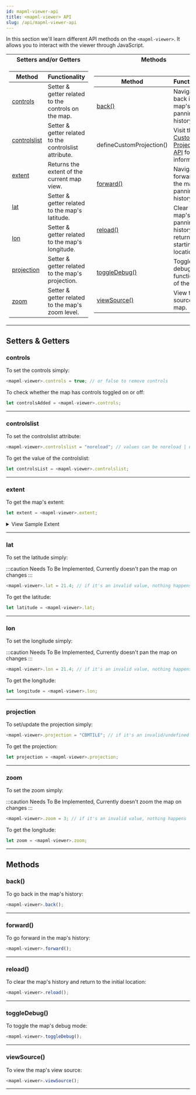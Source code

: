 ```yaml
---
id: mapml-viewer-api
title: <mapml-viewer> API
slug: /api/mapml-viewer-api
---
```


In this section we'll learn different API methods on the `<mapml-viewer>`. It allows you to interact with
the viewer through JavaScript.

<table>
<tr><th>Setters and/or Getters</th><th>Methods</th></tr>
<tr>
<td>

| Method       	| Functionality                                          	|
|--------------	|--------------------------------------------------------	|
| [controls](#controls)     	| Setter & getter related to the controls on the map.    	|
| [controlslist](#controlslist) 	| Setter & getter related to the controlslist attribute. 	|
| [extent](#extent)       	| Returns the extent of the current map view.            	|
| [lat](#lat)          	| Setter & getter related to the map's latitude.         	|
| [lon](#lon)          	| Setter & getter related to the map's longitude.        	|
| [projection](#projection)   	| Setter & getter related to the map's projection.       	|
| [zoom](#zoom)   	| Setter & getter related to the map's zoom level.       	|

</td>
<td>

| Method                   	| Functionality                                                        	|
|--------------------------	|----------------------------------------------------------------------	|
| [back()](#back)                   	| Navigates back in the map's panning history.                         	|
| defineCustomProjection() 	| Visit the [Custom Projections API](../custom-projections) for more information.                                       	|
| [forward()](#forward)                	| Navigates forward in the map's panning history.                      	|
| [reload()](#reload)                 	| Clear the map's panning history and return to the starting location. 	|
| [toggleDebug()](#toggledebug)            	| Toggle the debug functionality of the map.                           	|
| [viewSource()](#viewsource)             	| View the source of the map.                                          	|

</td>
</tr>

</table>

## Setters & Getters 

### controls

To set the controls simply:
```js
<mapml-viewer>.controls = true; // or false to remove controls
```

To check whether the map has controls toggled on or off:
```js
let controlsAdded = <mapml-viewer>.controls;
```

---

### controlslist

To set the controlslist attribute:
```js
<mapml-viewer>.controlslist = "noreload"; // values can be noreload | nofullscreen | nozoom | nolayer
```

To get the value of the controlslist:
```js
let controlsList = <mapml-viewer>.controlslist;
```

---

### extent

To get the map's extent:

```js
let extent = <mapml-viewer>.extent;
```
<details>
<summary>View Sample Extent</summary>

```js
/**
*extent = 
*  {
*    {
*      "topLeft": {
*        "tcrs": [
*          {
*            "horizontal": 906.7586206896551,
*            "vertical": 981.7241379310345
*          },
*          ...
*        ],
*        "tilematrix": [
*          {
*            "horizontal": 3.5420258620689653,
*            "vertical": 3.8348599137931036
*          },
*          ...
*        ],
*        "gcrs": {
*          "horizontal": -93.05456518322721,
*          "vertical": 63.783997873304855
*        },
*        "pcrs": {
*          "horizontal": 131686.24163915217,
*          "vertical": 1646487.1729743406
*        }
*      },
*      "bottomRight": {
*        "tcrs": [
*          {
*            "horizontal": 914.9655172413793,
*            "vertical": 1015.5172413793102
*          },
*          ...
*        ],
*        "tilematrix": [
*          {
*            "horizontal": 3.574084051724138,
*            "vertical": 3.9668642241379306
*          },
*          ...
*        ],
*        "gcrs": {
*          "horizontal": -85.62509797700041,
*          "vertical": 52.14641630380798
*        },
*        "pcrs": {
*          "horizontal": 446541.0380154103,
*          "vertical": 350026.2467191592
*        }
*      },
*      "projection": "CBMTILE",
*      "zoom": {
*        "minZoom": 0,
*        "maxZoom": 25
*      }
*    }
*  }
*/
```
</details>

---

### lat

To set the latitude simply:

:::caution
Needs To Be Implemented, Currently doesn't pan the map on changes
:::

```js
<mapml-viewer>.lat = 21.4; // if it's an invalid value, nothing happens
```

To get the latitude:
```js
let latitude = <mapml-viewer>.lat;
```

---

### lon

To set the longitude simply:

:::caution
Needs To Be Implemented, Currently doesn't pan the map on changes
:::

```js
<mapml-viewer>.lon = 21.4; // if it's an invalid value, nothing happens
```

To get the longitude:
```js
let longitude = <mapml-viewer>.lon;
```

---

### projection

To set/update the projection simply:

```js
<mapml-viewer>.projection = "CBMTILE"; // if it's an invalid/undefined projection, nothing happens
```

To get the projection:
```js
let projection = <mapml-viewer>.projection;
```

---

### zoom

To set the zoom simply:

:::caution
Needs To Be Implemented, Currently doesn't zoom the map on changes
:::

```js
<mapml-viewer>.zoom = 3; // if it's an invalid value, nothing happens
```

To get the longitude:
```js
let zoom = <mapml-viewer>.zoom;
```

---

## Methods

### back()

To go back in the map's history:
```js
<mapml-viewer>.back();
```

---

### forward()

To go forward in the map's history:
```js
<mapml-viewer>.forward();
```

---

### reload()

To clear the map's history and return to the initial location:
```js
<mapml-viewer>.reload();
```

---

### toggleDebug()

To toggle the map's debug mode:
```js
<mapml-viewer>.toggleDebug();
```

---

### viewSource()

To view the map's view source:
```js
<mapml-viewer>.viewSource();
```

---



